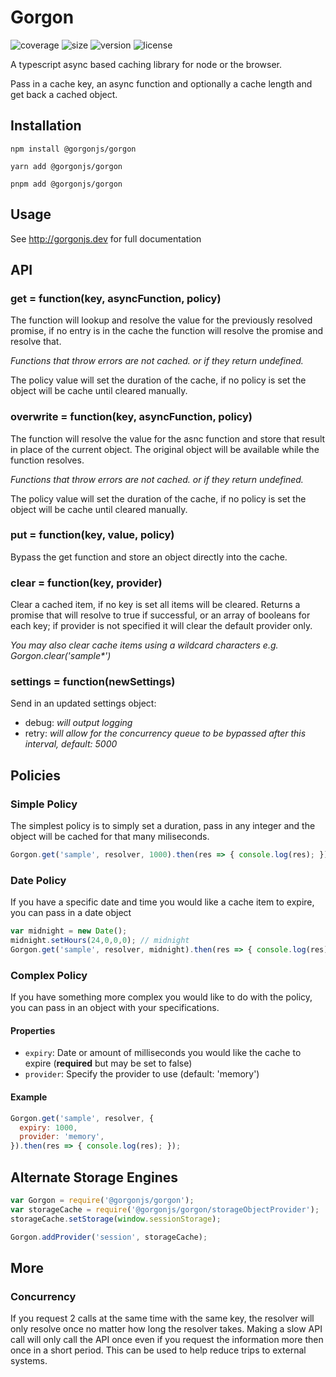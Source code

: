 # Gorgon
![coverage](https://img.shields.io/badge/coverage-98%25-brightgreen)
![size](https://img.shields.io/badge/size-9.92KB-brightgreen)
![version](https://img.shields.io/badge/version-1.2.0-blue)
![license](https://img.shields.io/badge/license-MIT-blue)

A typescript async based caching library for node or the browser.

Pass in a cache key, an async function and optionally a cache length and get back a cached object.

## Installation

    npm install @gorgonjs/gorgon

    yarn add @gorgonjs/gorgon

    pnpm add @gorgonjs/gorgon

## Usage
See http://gorgonjs.dev for full documentation

## API

### get = function(key, asyncFunction, policy)

The function will lookup and resolve the value for the previously resolved promise,
if no entry is in the cache the function will resolve the promise and resolve that.

_Functions that throw errors are not cached. or if they return undefined._

The policy value will set the duration of the cache, if no policy is set the object will be cache until cleared manually.

### overwrite = function(key, asyncFunction, policy)

The function will resolve the value for the asnc function and store that result in place of the current object.
The original object will be available while the function resolves.

_Functions that throw errors are not cached. or if they return undefined._

The policy value will set the duration of the cache, if no policy is set the object will be cache until cleared manually.

### put = function(key, value, policy)

Bypass the get function and store an object directly into the cache.

### clear = function(key, provider)

Clear a cached item, if no key is set all items will be cleared. Returns a promise that will resolve to true if successful, or an array of booleans for each key; if provider is not specified it will clear the default provider only.

_You may also clear cache items using a wildcard characters e.g. Gorgon.clear('sample*')_

### settings = function(newSettings)

Send in an updated settings object:

* debug: _will output logging_
* retry: _will allow for the concurrency queue to be bypassed after this interval, default: 5000_

## Policies

### Simple Policy

The simplest policy is to simply set a duration, pass in any integer and the object will be cached for that many miliseconds.

```javascript
Gorgon.get('sample', resolver, 1000).then(res => { console.log(res); });
```

### Date Policy

If you have a specific date and time you would like a cache item to expire, you can pass in a date object

```javascript
var midnight = new Date();
midnight.setHours(24,0,0,0); // midnight
Gorgon.get('sample', resolver, midnight).then(res => { console.log(res); });
```

### Complex Policy
If you have something more complex you would like to do with the policy, you can pass in an object with your specifications.

#### Properties
* `expiry`: Date or amount of milliseconds you would like the cache to expire (**required** but may be set to false)
* `provider`: Specify the provider to use (default: 'memory')

#### Example
```javascript
Gorgon.get('sample', resolver, {
  expiry: 1000,
  provider: 'memory',
}).then(res => { console.log(res); });
```

## Alternate Storage Engines

```javascript
var Gorgon = require('@gorgonjs/gorgon');
var storageCache = require('@gorgonjs/gorgon/storageObjectProvider');
storageCache.setStorage(window.sessionStorage);

Gorgon.addProvider('session', storageCache);
```

## More

### Concurrency
If you request 2 calls at the same time with the same key, the resolver will only resolve once no matter how long the resolver takes. Making a slow API call will only call the API once even if you request the information more then once in a short period. This can be used to help reduce trips to external systems.

